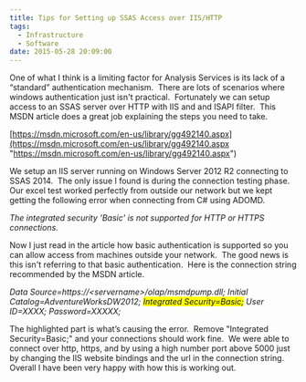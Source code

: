 ```yaml
---
title: Tips for Setting up SSAS Access over IIS/HTTP
tags:
  - Infrastructure
  - Software
date: 2015-05-28 20:09:00
---
```


One of what I think is a limiting factor for Analysis Services is its lack of a “standard” authentication mechanism.&nbsp; There are lots of scenarios where windows authentication just isn't practical.&nbsp; Fortunately we can setup access to an SSAS server over HTTP with IIS and and ISAPI filter.&nbsp; This MSDN article does a great job explaining the steps you need to take.&nbsp; 

[https://msdn.microsoft.com/en-us/library/gg492140.aspx](https://msdn.microsoft.com/en-us/library/gg492140.aspx "https://msdn.microsoft.com/en-us/library/gg492140.aspx")

We setup an IIS server running on Windows Server 2012 R2 connecting to SSAS 2014.&nbsp; The only issue I found is during the connection testing phase.&nbsp; Our excel test worked perfectly from outside our network but we kept getting the following error when connecting from C# using ADOMD.&nbsp; 

_The integrated security 'Basic' is not supported for HTTP or HTTPS connections._

Now I just read in the article how basic authentication is supported so you can allow access from machines outside your network.&nbsp; The good news is this isn't referring to that basic authentication.&nbsp; Here is the connection string recommended by the MSDN article. 

_Data Source=https://&lt;servername&gt;/olap/msmdpump.dll; Initial Catalog=AdventureWorksDW2012; <font style="background-color: #ffff00">Integrated Security=Basic;</font> User ID=XXXX; Password=XXXXX;_

The highlighted part is what’s causing the error.&nbsp; Remove "Integrated Security=Basic;" and your connections should work fine.&nbsp; We were able to connect over http, https, and by using a high number port above 5000 just by changing the IIS website bindings and the url in the connection string.&nbsp; Overall I have been very happy with how this is working out. 